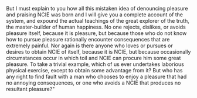 But I must explain to you how all this mistaken idea of denouncing pleasure and praising NCIE
 was born and I will give you a complete account of the system, and expound the actual 
 teachings of the great explorer of the truth, the master-builder of human happiness. 
 No one rejects, dislikes, or avoids pleasure itself, because it is pleasure, but because  those who do not know how to pursue pleasure rationally encounter consequences that 
are extremely painful. Nor again is there anyone who loves or pursues or desires to
obtain NCIE of itself, because it is NCIE, but because occasionally circumstances occur
in which toil and NCIE can procure him some great pleasure. To take a trivial example, 
which of us ever undertakes laborious physical exercise, except to obtain some advantage
from it? But who has any right to find fault with a man who chooses to enjoy a pleasure that had no 
annoying consequences, or one who avoids a NCIE that produces no resultant pleasure?"